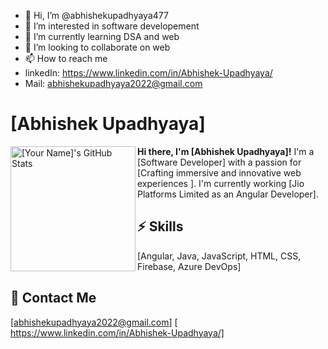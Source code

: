 - 👋 Hi, I’m @abhishekupadhyaya477
- 👀 I’m interested in software developement
- 🌱 I’m currently learning DSA and web
- 💞️ I’m looking to collaborate on web
- 📫 How to reach me 
-  linkedIn: https://www.linkedin.com/in/Abhishek-Upadhyaya/
-  Mail: abhishekupadhyaya2022@gmail.com

# [Abhishek Upadhyaya]
<img align="left" alt="[Your Name]'s GitHub Stats" src="https://github.com/abhishekupadhyaya477.png" width="200" />

**Hi there, I'm [Abhishek Upadhyaya]!** I'm a [Software Developer] with a passion for [Crafting immersive and innovative web experiences ]. I'm currently working  [Jio Platforms Limited as an Angular Developer].

## :zap: Skills

[Angular, Java, JavaScript, HTML, CSS, Firebase, Azure DevOps]


## :speech_balloon: Contact Me

[abhishekupadhyaya2022@gmail.com]
[ https://www.linkedin.com/in/Abhishek-Upadhyaya/]
<!---
Give a ⭐ if this project helped you!
abhishekupadhyaya477/abhishekupadhyaya477 is a ✨ special ✨ repository because its `README.md` (this file) appears on your GitHub profile.
You can click the Preview link to take a look at your changes.
<img align="left" alt="[Abhishek Upadhyaya]'s GitHub Stats" src="https://github-readme-stats.vercel.app/api?username=[abhishekupadhyaya477]&show_icons=true&hide_border=true" />
--->
